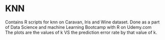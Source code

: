 # KNN
Contains R scripts for knn on Caravan, Iris and Wine dataset.
Done as a part of Data Science and machine Learning Bootcamp with R on Udemy.com
The plots are the values of k VS the prediction error rate by that value of k.
